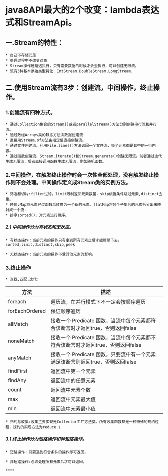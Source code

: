 # java8API最大的2个改变：lambda表达式和StreamApi。

## 一.Stream的特性：

    * 自己不存储元是
    * 处理过程中不改变对象
    * Stream操作是延迟执行，只有需要数据的时候才会去执行，可以创建无限流。
    * 流有3种基本原始类型特化：IntStream,DoubleStream,LongStream.
    
## 二.使用Stream流有3步：创建流，中间操作，终止操作。

### 1.创建流有四种方式。
    
    * 通过Collection集合的Stream()或者parallelStream()方法分别创建串行流和并行流。
    * 通过数组Arrays类的静态方法由数据创建流
    * 直接用Stream.of方法由指定值直接创建流。
    * 通过文件创建流。利用File.lines()方法返回一个文件流，每个元素都是其中的一行内容。
    * 通过函数创建流，Stream.iterate()和Stream.generate()创建无限流。前者通过迭代生成无限流，后者直接调用函数生成无限流，例如随机函数。

### 2.中间操作，在触发终止操作时会一次性全部处理，没有触发终止操作则不会处理。中间操作定义成Stream类的实例方法。
    
    * 筛选和切片:filter过滤，limit限制返回元素数量，skip根据条件跳过元素,distinct去重。
    * 映射:Map将元素经过函数后转换为一个新的元素。flatMap将各个子集合的元素拆分出来映射成一个流.
    * 排序sorted()，对元素进行排序。
    
##### 2.1 中间操作分为有状态和无状态。

    * 有状态操作：当前元素的操作只有拿到所有元素之后才能继续下去。sorted,limit,distinct,skip,peek
        
    * 无状态操作：当前元素的操作不受其他元素的影响。

### 3.终止操作
    
    * 查找,匹配,迭代:
     
| 方法 | 描述 |
| ----| ---- |
| foreach | 遍历流，在并行模式下不一定会按顺序遍历 |
| forEachOrdered | 保证顺序遍历 |
| allMatch | 接收一个 Predicate 函数，当流中每个元素都符合该断言时才返回true，否则返回false |
| noneMatch | 接收一个 Predicate 函数，当流中每个元素都不符合该断言时才返回true，否则返回false |
| anyMatch | 接收一个 Predicate 函数，只要流中有一个元素满足该断言则返回true，否则返回false  |
|  findFirst |返回流中第一个元素|
| findAny | 返回流中的任意元素 |
| count | 返回流中元素个数 |
| max | 返回流中元素最大值 |
| min | 返回流中元素最小值 |

    * 归约与收集:收集主要实现是Collector工厂方法类。所有收集函数都是一种特殊的规约过程，规约的实现方法为reduce.s
    
    
    
##### 3.1 终止操作分为短路操作和非短路操作。

    * 短路操作：只要遇到符合条件的操作即可返回。
    
    * 非短路操作:必须处理所有元素后才可以返回。
    
    ****